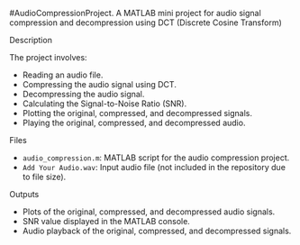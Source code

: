 #AudioCompressionProject.
A MATLAB mini project for audio signal compression and decompression using DCT (Discrete Cosine Transform)


Description

The project involves:
- Reading an audio file.
- Compressing the audio signal using DCT.
- Decompressing the audio signal.
- Calculating the Signal-to-Noise Ratio (SNR).
- Plotting the original, compressed, and decompressed signals.
- Playing the original, compressed, and decompressed audio.

Files

- `audio_compression.m`: MATLAB script for the audio compression project.
- `Add Your Audio.wav`: Input audio file (not included in the repository due to file size).


Outputs

- Plots of the original, compressed, and decompressed audio signals.
- SNR value displayed in the MATLAB console.
- Audio playback of the original, compressed, and decompressed signals.

